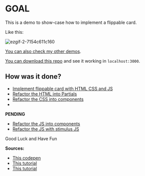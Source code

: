 # GOAL

This is a demo to show-case how to implement a flippable card.

Like this:

![ezgif-2-7154c611c160](https://user-images.githubusercontent.com/45776359/122249288-173e1a80-ce9f-11eb-870d-b8ba3a804d48.gif)

[You can also check my other demos](https://github.com/andrerferrer/dedemos/blob/master/README.md#ded%C3%A9mos).

[You can download this repo](clone_this_repo.md) and see it working in `localhost:3000`.

## How was it done?

* [Implement flippable card with HTML CSS and JS](https://github.com/andrerferrer/card-flip-demo/commit/b697cda721829019291e4790f5cac94c6c63871d)
* [Refactor the HTML into Partials](https://github.com/andrerferrer/card-flip-demo/commit/7732f4f2040aa06ad19240d70a8f1f7c6e2912b1)
* [Refactor the CSS into components](https://github.com/andrerferrer/card-flip-demo/commit/7983b09e0da5fee083186a308bfa63df39f91173)
* 
**PENDING**
* [Refactor the JS into components]()
* [Refactor the JS with stimulus JS]()

Good Luck and Have Fun

**Sources:**
* [This codepen](https://codepen.io/wochap/pen/BzvOZp)
* [This tutorial](https://jefferson-cuartas.medium.com/how-to-create-a-flip-card-effect-using-javascript-767dd945210c)
* [This tutorial](https://www.w3schools.com/howto/howto_css_flip_card.asp)

